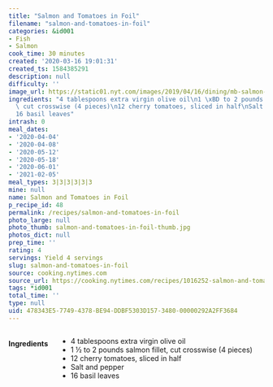 ```yaml
---
title: "Salmon and Tomatoes in Foil"
filename: "salmon-and-tomatoes-in-foil"
categories: &id001
- Fish
- Salmon
cook_time: 30 minutes
created: '2020-03-16 19:01:31'
created_ts: 1584385291
description: null
difficulty: ''
image_url: https://static01.nyt.com/images/2019/04/16/dining/mb-salmon-and-tomatoes-in-foil/merlin_151791966_abb05c69-bdb1-46ee-9bf3-92205387ec0c-articleLarge.jpg
ingredients: "4 tablespoons extra virgin olive oil\n1 \xBD to 2 pounds salmon fillet,\
  \ cut crosswise (4 pieces)\n12 cherry tomatoes, sliced in half\nSalt and pepper\n\
  16 basil leaves"
intrash: 0
meal_dates:
- '2020-04-04'
- '2020-04-08'
- '2020-05-12'
- '2020-05-18'
- '2020-06-01'
- '2021-02-05'
meal_types: 3|3|3|3|3|3
mine: null
name: Salmon and Tomatoes in Foil
p_recipe_id: 48
permalink: /recipes/salmon-and-tomatoes-in-foil
photo_large: null
photo_thumb: salmon-and-tomatoes-in-foil-thumb.jpg
photos_dict: null
prep_time: ''
rating: 4
servings: Yield 4 servings
slug: salmon-and-tomatoes-in-foil
source: cooking.nytimes.com
source_url: https://cooking.nytimes.com/recipes/1016252-salmon-and-tomatoes-in-foil?action=click&module=Global%20Search%20Recipe%20Card&pgType=search&rank=3
tags: *id001
total_time: ''
type: null
uid: 478343E5-7749-4378-BE94-DDBF5303D157-3480-00000292A2FF3684
---
```

<div class="large-8 medium-7 columns" id="writeup">	</div><!-- #writeup -->
</div><!-- #row-one -->
<div class="row" id="row-two">	<div class="medium-4 small-5 columns" id="ingredients"><h4>Ingredients</h4><div class="box box-ingredients content"><ul>
<li>4 tablespoons extra virgin olive oil</li>
<li>1 ½ to 2 pounds salmon fillet, cut crosswise (4 pieces)</li>
<li>12 cherry tomatoes, sliced in half</li>
<li>Salt and pepper</li>
<li>16 basil leaves</li>
</ul>
</div>	</div>	<div class="medium-6 small-7 columns" id="directions">	</div>